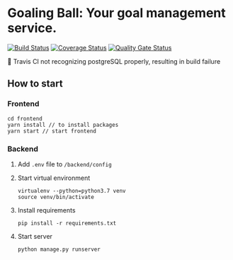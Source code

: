# Goaling Ball: Your goal management service.
[![Build Status](https://travis-ci.org/swsnu/swpp2020-team13.svg?branch=master)](https://travis-ci.org/swsnu/swpp2020-team13)
[![Coverage Status](https://coveralls.io/repos/github/swsnu/swpp2020-team13/badge.svg?branch=master)](https://coveralls.io/github/swsnu/swpp2020-team13?branch=master)
[![Quality Gate Status](https://sonarcloud.io/api/project_badges/measure?project=swsnu_swpp2020-team13&metric=alert_status)](https://sonarcloud.io/dashboard?id=swsnu_swpp2020-team13)

🚨 Travis CI not recognizing postgreSQL properly, resulting in build failure

## How to start

### Frontend

```
cd frontend
yarn install // to install packages
yarn start // start frontend
```

### Backend

1. Add `.env` file to `/backend/config`
2. Start virtual environment

    ```
    virtualenv --python=python3.7 venv
    source venv/bin/activate
    ```

3. Install requirements

    ```
    pip install -r requirements.txt
    ```

4. Start server

    ```
    python manage.py runserver
    ```

